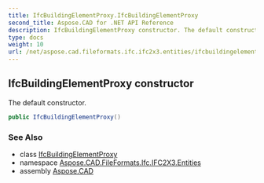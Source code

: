 ```yaml
---
title: IfcBuildingElementProxy.IfcBuildingElementProxy
second_title: Aspose.CAD for .NET API Reference
description: IfcBuildingElementProxy constructor. The default constructor
type: docs
weight: 10
url: /net/aspose.cad.fileformats.ifc.ifc2x3.entities/ifcbuildingelementproxy/ifcbuildingelementproxy/
---
```

## IfcBuildingElementProxy constructor

The default constructor.

```csharp
public IfcBuildingElementProxy()
```

### See Also

* class [IfcBuildingElementProxy](../)
* namespace [Aspose.CAD.FileFormats.Ifc.IFC2X3.Entities](../../ifcbuildingelementproxy/)
* assembly [Aspose.CAD](../../../)


